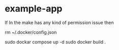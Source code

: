 # example-app
 

 If In the make has any kind of permission issue then 

 rm ~/.docker/config.json

sudo dockar compose up -d
 sudo docker build .

